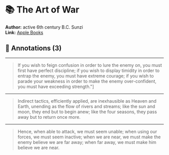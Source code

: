 # 📚 The Art of War

**Author:** active 6th century B.C. Sunzi  
**Link:** [Apple Books](ibooks://assetid/94271BA7008BC7C395376799BEF55119)

## 📝 Annotations (3)

---


> If you wish to feign confusion in order to lure the enemy on, you
must first have perfect discipline; if you wish to display timidity in order to
entrap the enemy, you must have extreme courage; if you wish to parade your
weakness in order to make the enemy over-confident, you must have exceeding
strength."]  

---


> Indirect tactics, efficiently applied, are inexhausible as Heaven and Earth,
unending as the flow of rivers and streams; like the sun and moon, they end but
to begin anew; like the four seasons, they pass away but to return once more.  

---


> Hence, when able to attack, we must seem unable; when using our forces, we
must seem inactive; when we are near, we must make the enemy believe we are far
away; when far away, we must make him believe we are near.  

